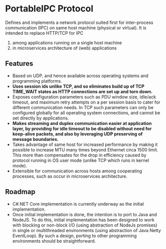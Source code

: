 # PortableIPC Protocol

Defines and implements a network protocol suited first for inter-process communication (IPC) on same host machine (physical or virtual). It is intended to replace HTTP/TCP for IPC 

   1. among applications running on a single host machine
   2. in microservices architecture of (web) applications

## Features

  * Based on UDP, and hence available across operating systems and programming platforms.
  * **Uses session ids unlike TCP, and so eliminates build up of TCP TIME_WAIT states as HTTP connections are set up and torn down.**
  * Exposes configuration parameters such as PDU window size, idle/ack timeout, and maximum retry attempts on a per session basis to cater for different communication needs. In TCP such parameters can only be configured globally for all operating system connections, and cannot be set directly by applications.
  * **Makes streaming and duplex communication easier at application layer, by providing for idle timeout to be disabled without need for keep-alive packets, and also by leveraging UDP preserving of message boundaries.**
  * Takes advantage of same host for increased performance by making it possible to increase MTU many times beyond Ethernet circa 1500 limit. This more than compensates for the drop in efficiency caused by protocol running in OS user mode (unlike TCP which runs in kernel mode).
  * Extensible for communication across hosts among cooperating processes, such as occur in microservices architecture.


## Roadmap

 * C#.NET Core implementation is currently underway as the initial implementation.
 * Once initial implementation is done, the intention is to port to Java and NodeJS. To do this, initial implementation has been designed to work with blocking or non-block I/O (using abstraction of NodeJs promises) in single or multithreaded environments (using abstraction of Java Netty EventLoop). By such a design, porting to other programming environments should be straightforward.
